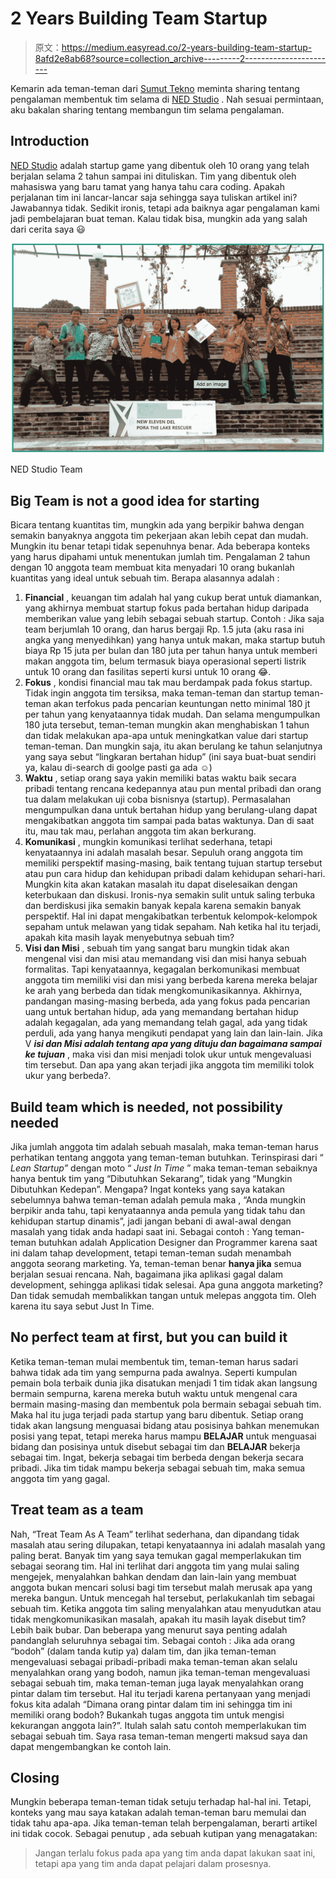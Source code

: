 # 2 Years Building Team Startup

> 原文：<https://medium.easyread.co/2-years-building-team-startup-8afd2e8ab68?source=collection_archive---------2----------------------->

Kemarin ada teman-teman dari [Sumut Tekno](https://www.facebook.com/groups/sumuttekno/) meminta sharing tentang pengalaman membentuk tim selama di [NED Studio](http://nedstudio.net/) . Nah sesuai permintaan, aku bakalan sharing tentang membangun tim selama pengalaman.

## **Introduction**

[NED Studio](http://nedstudio.net/) adalah startup game yang dibentuk oleh 10 orang yang telah berjalan selama 2 tahun sampai ini dituliskan. Tim yang dibentuk oleh mahasiswa yang baru tamat yang hanya tahu cara coding. Apakah perjalanan tim ini lancar-lancar saja sehingga saya tuliskan artikel ini? Jawabannya tidak. Sedikit ironis, tetapi ada baiknya agar pengalaman kami jadi pembelajaran buat teman. Kalau tidak bisa, mungkin ada yang salah dari cerita saya 😃

![](img/d54bc74e2412b811ba79c6b8b940af5e.png)

NED Studio Team

## Big Team is not a good idea for starting

Bicara tentang kuantitas tim, mungkin ada yang berpikir bahwa dengan semakin banyaknya anggota tim pekerjaan akan lebih cepat dan mudah. Mungkin itu benar tetapi tidak sepenuhnya benar. Ada beberapa konteks yang harus dipahami untuk menentukan jumlah tim. Pengalaman 2 tahun dengan 10 anggota team membuat kita menyadari 10 orang bukanlah kuantitas yang ideal untuk sebuah tim. Berapa alasannya adalah :

1.  **Financial** , keuangan tim adalah hal yang cukup berat untuk diamankan, yang akhirnya membuat startup fokus pada bertahan hidup daripada memberikan value yang lebih sebagai sebuah startup. Contoh : Jika saja team berjumlah 10 orang, dan harus bergaji Rp. 1.5 juta (aku rasa ini angka yang menyedihkan) yang hanya untuk makan, maka startup butuh biaya Rp 15 juta per bulan dan 180 juta per tahun hanya untuk memberi makan anggota tim, belum termasuk biaya operasional seperti listrik untuk 10 orang dan fasilitas seperti kursi untuk 10 orang 😂.
2.  **Fokus** , kondisi financial mau tak mau berdampak pada fokus startup. Tidak ingin anggota tim tersiksa, maka teman-teman dan startup teman-teman akan terfokus pada pencarian keuntungan netto minimal 180 jt per tahun yang kenyataannya tidak mudah. Dan selama mengumpulkan 180 juta tersebut, teman-teman mungkin akan menghabiskan 1 tahun dan tidak melakukan apa-apa untuk meningkatkan value dari startup teman-teman. Dan mungkin saja, itu akan berulang ke tahun selanjutnya yang saya sebut “lingkaran bertahan hidup” (ini saya buat-buat sendiri ya, kalau di-search di goolge pasti ga ada ☺)
3.  **Waktu** , setiap orang saya yakin memiliki batas waktu baik secara pribadi tentang rencana kedepannya atau pun mental pribadi dan orang tua dalam melakukan uji coba bisnisnya (startup). Permasalahan mengumpulkan dana untuk bertahan hidup yang berulang-ulang dapat mengakibatkan anggota tim sampai pada batas waktunya. Dan di saat itu, mau tak mau, perlahan anggota tim akan berkurang.
4.  **Komunikasi** , mungkin komunikasi terlihat sederhana, tetapi kenyataannya ini adalah masalah besar. Sepuluh orang anggota tim memiliki perspektif masing-masing, baik tentang tujuan startup tersebut atau pun cara hidup dan kehidupan pribadi dalam kehidupan sehari-hari. Mungkin kita akan katakan masalah itu dapat diselesaikan dengan keterbukaan dan diskusi. Ironis-nya semakin sulit untuk saling terbuka dan berdiskusi jika semakin banyak kepala karena semakin banyak perspektif. Hal ini dapat mengakibatkan terbentuk kelompok-kelompok sepaham untuk melawan yang tidak sepaham. Nah ketika hal itu terjadi, apakah kita masih layak menyebutnya sebuah tim?
5.  **Visi dan Misi** , sebuah tim yang sangat baru mungkin tidak akan mengenal visi dan misi atau memandang visi dan misi hanya sebuah formalitas. Tapi kenyataannya, kegagalan berkomunikasi membuat anggota tim memiliki visi dan misi yang berbeda karena mereka belajar ke arah yang berbeda dan tidak mengkomunikasikannya. Akhirnya, pandangan masing-masing berbeda, ada yang fokus pada pencarian uang untuk bertahan hidup, ada yang memandang bertahan hidup adalah kegagalan, ada yang memandang telah gagal, ada yang tidak perduli, ada yang hanya mengikuti pendapat yang lain dan lain-lain. Jika V ***isi dan Misi adalah tentang apa yang dituju dan bagaimana sampai ke tujuan*** , maka visi dan misi menjadi tolok ukur untuk mengevaluasi tim tersebut. Dan apa yang akan terjadi jika anggota tim memiliki tolok ukur yang berbeda?.

## Build team which is needed, not possibility needed

Jika jumlah anggota tim adalah sebuah masalah, maka teman-teman harus perhatikan tentang anggota yang teman-teman butuhkan. Terinspirasi dari “ *Lean Startup”* dengan moto “ *Just In Time* ” maka teman-teman sebaiknya hanya bentuk tim yang “Dibutuhkan Sekarang”, tidak yang “Mungkin Dibutuhkan Kedepan”. Mengapa? Ingat konteks yang saya katakan sebelumnya bahwa teman-teman adalah pemula maka , “Anda mungkin berpikir anda tahu, tapi kenyataannya anda pemula yang tidak tahu dan kehidupan startup dinamis”, jadi jangan bebani di awal-awal dengan masalah yang tidak anda hadapi saat ini. Sebagai contoh : Yang teman-teman butuhkan adalah Application Designer dan Programmer karena saat ini dalam tahap development, tetapi teman-teman sudah menambah anggota seorang marketing. Ya, teman-teman benar **hanya jika** semua berjalan sesuai rencana. Nah, bagaimana jika aplikasi gagal dalam development, sehingga aplikasi tidak selesai. Apa guna anggota marketing? Dan tidak semudah membalikkan tangan untuk melepas anggota tim. Oleh karena itu saya sebut Just In Time.

## No perfect team at first, but you can build it

Ketika teman-teman mulai membentuk tim, teman-teman harus sadari bahwa tidak ada tim yang sempurna pada awalnya. Seperti kumpulan pemain bola terbaik dunia jika disatukan menjadi 1 tim tidak akan langsung bermain sempurna, karena mereka butuh waktu untuk mengenal cara bermain masing-masing dan membentuk pola bermain sebagai sebuah tim. Maka hal itu juga terjadi pada startup yang baru dibentuk. Setiap orang tidak akan langsung menguasai bidang atau posisinya bahkan menemukan posisi yang tepat, tetapi mereka harus mampu **BELAJAR** untuk menguasai bidang dan posisinya untuk disebut sebagai tim dan **BELAJAR** bekerja sebagai tim. Ingat, bekerja sebagai tim berbeda dengan bekerja secara pribadi. Jika tim tidak mampu bekerja sebagai sebuah tim, maka semua anggota tim yang gagal.

## Treat team as a team

Nah, “Treat Team As A Team” terlihat sederhana, dan dipandang tidak masalah atau sering dilupakan, tetapi kenyataannya ini adalah masalah yang paling berat. Banyak tim yang saya temukan gagal memperlakukan tim sebagai seorang tim. Hal ini terlihat dari anggota tim yang mulai saling mengejek, menyalahkan bahkan dendam dan lain-lain yang membuat anggota bukan mencari solusi bagi tim tersebut malah merusak apa yang mereka bangun. Untuk mencegah hal tersebut, perlakukanlah tim sebagai sebuah tim. Ketika anggota tim saling menyalahkan atau menyudutkan atau tidak mengkomunikasikan masalah, apakah itu masih layak disebut tim? Lebih baik bubar. Dan beberapa yang menurut saya penting adalah pandanglah seluruhnya sebagai tim. Sebagai contoh : Jika ada orang “bodoh” (dalam tanda kutip ya) dalam tim, dan jika teman-teman mengevaluasi sebagai pribadi-pribadi maka teman-teman akan selalu menyalahkan orang yang bodoh, namun jika teman-teman mengevaluasi sebagai sebuah tim, maka teman-teman juga layak menyalahkan orang pintar dalam tim tersebut. Hal itu terjadi karena pertanyaan yang menjadi fokus kita adalah “Dimana orang pintar dalam tim ini sehingga tim ini memiliki orang bodoh? Bukankah tugas anggota tim untuk mengisi kekurangan anggota lain?”. Itulah salah satu contoh memperlakukan tim sebagai sebuah tim. Saya rasa teman-teman mengerti maksud saya dan dapat mengembangkan ke contoh lain.

## Closing

Mungkin beberapa teman-teman tidak setuju terhadap hal-hal ini. Tetapi, konteks yang mau saya katakan adalah teman-teman baru memulai dan tidak tahu apa-apa. Jika teman-teman telah berpengalaman, berarti artikel ini tidak cocok. Sebagai penutup , ada sebuah kutipan yang menagatakan:

> Jangan terlalu fokus pada apa yang tim anda dapat lakukan saat ini, tetapi apa yang tim anda dapat pelajari dalam prosesnya.